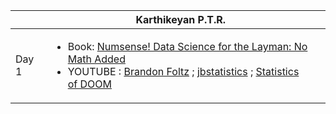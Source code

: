 


|        |Karthikeyan P.T.R.||
|---     |----              |------|
|Day 1   |<ul><li> Book: [Numsense! Data Science for the Layman: No Math Added](https://www.amazon.com/Numsense-Data-Science-Layman-Added-ebook/dp/B01N29ZEM6)</li><li> YOUTUBE : [Brandon Foltz](https://www.youtube.com/user/BCFoltz/videos) ; [jbstatistics](https://www.youtube.com/user/jbstatistics/videos) ; [Statistics of DOOM](https://www.youtube.com/channel/UCMdihazndR0f9XBoSXWqnYg)</li></ul> ||
